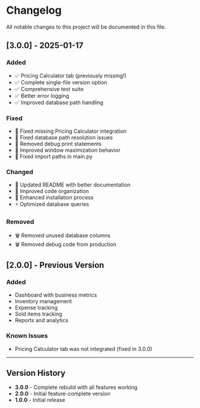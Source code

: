 # Changelog

All notable changes to this project will be documented in this file.

## [3.0.0] - 2025-01-17

### Added
- ✅ Pricing Calculator tab (previously missing!)
- ✅ Complete single-file version option
- ✅ Comprehensive test suite
- ✅ Better error logging
- ✅ Improved database path handling

### Fixed
- 🐛 Fixed missing Pricing Calculator integration
- 🐛 Fixed database path resolution issues
- 🐛 Removed debug print statements
- 🐛 Improved window maximization behavior
- 🐛 Fixed import paths in main.py

### Changed
- 📝 Updated README with better documentation
- 🎨 Improved code organization
- 🔧 Enhanced installation process
- ⚡ Optimized database queries

### Removed
- 🗑️ Removed unused database columns
- 🗑️ Removed debug code from production

## [2.0.0] - Previous Version

### Added
- Dashboard with business metrics
- Inventory management
- Expense tracking
- Sold items tracking
- Reports and analytics

### Known Issues
- Pricing Calculator tab was not integrated (fixed in 3.0.0)

---

## Version History

- **3.0.0** - Complete rebuild with all features working
- **2.0.0** - Initial feature-complete version
- **1.0.0** - Initial release
